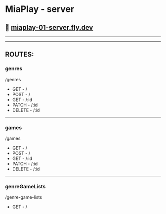 # **MiaPlay - server**

## 🔗 [miaplay-01-server.fly.dev](https://miaplay-01-server.fly.dev/)

---

---

## **ROUTES:**

### **genres**

/genres

- GET - /
- POST - /
- GET - /:id
- PATCH - /:id
- DELETE - /:id

---

### **games**

/games

- GET - /
- POST - /
- GET - /:id
- PATCH - /:id
- DELETE - /:id

---

### **genreGameLists**

/genre-game-lists

- GET - /


